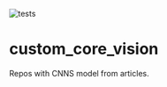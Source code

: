 ![tests](https://github.com/Klimorg/custom_core_vision/actions/workflows/main/badge.svg)

# custom_core_vision
Repos with CNNS model from articles.
